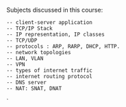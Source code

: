Subjects discussed in this course:
	
	-- client-server application
	-- TCP/IP Stack
	-- IP representation, IP classes
	-- TCP/UDP
	-- protocols : ARP, RARP, DHCP, HTTP.
	-- network topologies
	-- LAN, VLAN
	-- VPN
	-- types of internet traffic
	-- internet routing protocol
	-- DNS server
	-- NAT: SNAT, DNAT
`	
		